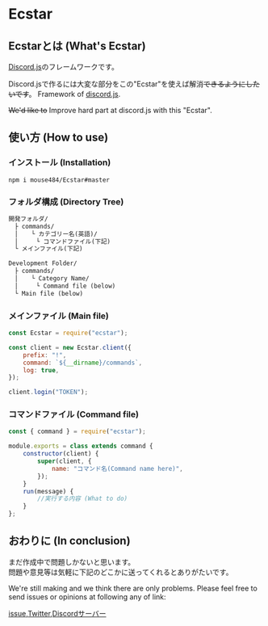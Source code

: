 # Ecstar

## Ecstarとは (What's Ecstar)
[Discord.js](https://github.com/discordjs/discord.js)のフレームワークです。

Discord.jsで作るには大変な部分をこの"Ecstar"を使えば解消~~できるようにしたいです~~。
Framework of [discord.js](https://github.com/discordjs/discord.js).

~~We'd like to~~ Improve hard part at discord.js with this "Ecstar".

## 使い方 (How to use)

### インストール (Installation)
```
npm i mouse484/Ecstar#master
```
### フォルダ構成 (Directory Tree)
```md
開発フォルダ/
　├ commands/
　│　  └ カテゴリー名(英語)/
　│　　　└ コマンドファイル(下記)
　└ メインファイル(下記)
```

```md
Development Folder/
　├ commands/
　│　  └ Category Name/
　│　　　└ Command file (below)
　└ Main file (below)
```
### メインファイル (Main file)
```js main.js
const Ecstar = require("ecstar");

const client = new Ecstar.client({
    prefix: "!",
    command: `${__dirname}/commands`,
    log: true,
});

client.login("TOKEN");
```

### コマンドファイル (Command file)
```js
const { command } = require("ecstar");

module.exports = class extends command {
    constructor(client) {
        super(client, {
            name: "コマンド名(Command name here)",
        });
    }
    run(message) {
        //実行する内容 (What to do)
    }
};
```

## おわりに (In conclusion)
まだ作成中で問題しかないと思います。  
問題や意見等は気軽に下記のどこかに送ってくれるとありがたいです。  

We're still making and we think there are only problems.
Please feel free to send issues or opinions at following any of link:

[issue](https://github.com/mouse484/Ecstar/issues),[Twitter](https://twitter.com/Esc_mouse_484),[Discordサーバー](https://discord.gg/6EhyV5u)
